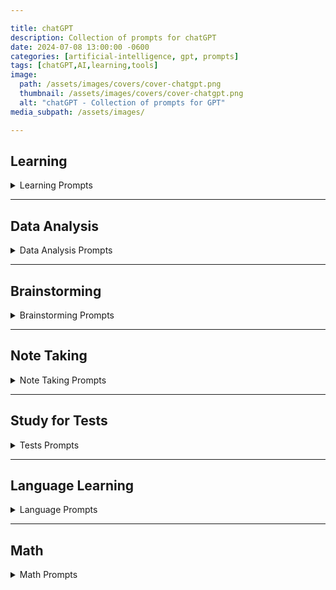```yaml
---

title: chatGPT
description: Collection of prompts for chatGPT
date: 2024-07-08 13:00:00 -0600
categories: [artificial-intelligence, gpt, prompts]
tags: [chatGPT,AI,learning,tools]
image:
  path: /assets/images/covers/cover-chatgpt.png
  thumbnail: /assets/images/covers/cover-chatgpt.png
  alt: "chatGPT - Collection of prompts for GPT"
media_subpath: /assets/images/

---
```



## Learning
<details>
<summary>Learning Prompts</summary>

<b>Learn a Concept</b>
Explain the `TOPIC` by giving the Why ? What ? How ? 
<b>Compare (short)</b>
In a short sentence explain the difference between `TOPIC A` and `TOPIC B`
<b>Compare (Detailed)</b>
Compare and contrast the following concepts `TOPIC A` and `TOPIC B`
<b>Explain Concept</b>
Explain to me in the simplest terms possible as if I’m a complete beginner for `TOPIC`
<b>5 key points</b>
What are the 5 key points I should when studying the topic above ?
<b>Re-explain</b>
I don't understand can you re-explain in a different way ?
<b>Visualization Exercise</b>
Guide me through a visualization exercise to help me internalize the `TOPIC` and imagine myself successfully applying it to a real-life situation. 
<b>Create Mental model | Analogy | Metaphor</b>
create a mental model or analogy or metaphor to help me understand the following concept `TOPIC`

<b>Socractic questioning</b>
I want you to act as a Socrate and use the socratic method to help me improve my critical thinking , logic and reason skills.   your task is to ask open-ended questions to the statement I make and after I provide a response, give me constructive feedback to each response before you ask the next question. 
</details>

---

## Data Analysis
  <details>
  <summary>Data Analysis Prompts</summary>
  <ul>
  <li>Can you <span style="color:#406CB4">load and preview the data?</span></li>
  <li>Can you <span style="color:#406CB4">describe the data?</span></li>
  <li>Can you <span style="color:#406CB4">explain this dataset in one paragraph?</span></li>
  <li>Can you <span style="color:#406CB4">explain this dataset in simple terms?</span></li>
  <li>Can you <span style="color:#406CB4">explain this dataset like I’m 5 years old?</span></li>
  <li>What’s the <span style="color:#406CB4">main takeaway from this dataset?</span></li>
  <li>What are the <span style="color:#406CB4">rows and columns in this dataset?</span></li>
  <li>What <span style="color:#406CB4">insights</span> do you see here? Give me a numbered list</li>
  <li>Can you <span style="color:#406CB4">create a graph</span> using this data?</li>
  <li>Can you <span style="color:#406CB4">create a chart</span> using this data?</li>
  <li>Can you <span style="color:#406CB4">create a heatmap</span> using this data?</li>
  <li>What are the <span style="color:#406CB4">trends</span> shown in this data?</li>
  <li>Can you <span style="color:#406CB4">list the top 10 key points</span>?</li>
  <li>Can you <span style="color:#406CB4">write me an article</span> based on this dataset?</li>
  <li>Can you write a <span style="color:#406CB4">one sentence recap</span> of this data?</li>
  <li>Can you <span style="color:#406CB4">clean</span> this dataset?</li>
  <li>Can you <span style="color:#406CB4">segment this data and create a table</span>?</li>
  <li>Can you <span style="color:#406CB4">create a presentation</span> based on this data?</li>
  <li>Can you <span style="color:#406CB4">create 10 visuals to represent different data points</span>?</li>
  <li>Can you <span style="color:#406CB4">create a visual word cloud</span>?</li>
  <li>Can you <span style="color:#406CB4">make the graphs more beautiful</span>?</li>
  <li><span style="color:#406CB4">Create a visual chart</span>, based on this data</li>
  <li>Show me the <span style="color:#406CB4">top trends in a visual format</span></li>
  <li>What is the <span style="color:#406CB4">key lesson</span> from this dataset?</li>
  </ul>
  </details>



---

## Brainstorming
<details>
<summary>Brainstorming Prompts</summary>

<b>Brainstorm Ideas</b>>
Brainstorm new ideas or approaches.  prioritize ideas that are uncommon or novel for TOPIC

<b>Create a Mind Map</b>
Create a mind map.  List out the central idea, main branches, and sub-branches for `TOPIC`

<b>Order of what to learn</b>
I want you to act as an expert in `TOPIC` and imagine that I am a complete beginner .  What do you think are the 10 most important concepts from this subject to start with and in which order ?  give me a brief overview of those concepts and your reasoning as to why its best to learn them in the that order.

<b>Build topic list using Pareto Principal</b>
I want to learn `TOPIC`.   Can you use the Pareto principal (80/20 rule), which identifies 20% of the topic that will yield me 80% of the desired results, to create a focused learning plan for me.  

<b>Get Project Ideas</b>
I am a beginner interested in learning `TOPIC`.   Can you give me some beginner project ideas to help strengthen my knowledge ?
</details>

---
## Note Taking
<details>
<summary>Note Taking Prompts</summary>

<b>Summarize Notes</b>
Summarize this and re-write on one sentence:  `(Paste Text here )`

<b>Expand on Notes</b>
Expand on these notes: `(Paste Text here )`

<b>Summarize a Book</b>
Give me the main points of the book `(Book Title)` ?

<b>Summarize Text</b>
Summarize the following in **300 characters or less**. Then list 3 use cases or practical examples.  Briefly describe alternatives, benefits and trade-offs.

<b>Q&A After uploading PDF</b>
Ask me 5 questions that will improve the response you will be giving me
I’ll share an article below .  How does the information in this article apply to an azure cloud architect  ? 

Assuming the role of a senior azure architect with 20+ experience for the rest of the conversation.  I’d like to engage in a Q&A session where you’ll provide insights, analysis, and answers based on the uploaded report in PDF.
</details>

---

## Study for Tests
<details>
<summary>Tests Prompts</summary>

#### Test yourself using Feynman technique
<b>Create a study plan</b>
Create a study timetable for a student revising `TOPIC`
The timetable should cover a week. 
The timetable should break the above topic down into it's individual learning topics.
The timetable should include food breaks, excercise breaks and sleep.
Each day should be displayed in timeblocks. 

<b>Create a test</b>
I have an upcoming exam that I need to practice could you please provide me with 5 multiple choice and 5 long form questions for me to practice ? 

<b>Create multiple choice questions</b>
Topic: `TOPIC`
Write a multiple choice question with 1 correct answer and 4 incorrect distractor answers.  
Answers should be labelled A to E.  each answer should have a explanation

<b>Create Multiple Choice Questions</b>
You are a college professor in `SUBJECT`.  Create 10 multiple choice questions based on the topic of `TOPIC`.  There should be 1 correct answer and 3 incorrect answers. 

Allow me to answer one question at a time before providing me another question.   For each question I answer,  please advice if I am correct or incorrect and provide an explanation accordingly.   

<b>Short answer prompt</b>
You are a college professor in `SUBJECT`.  Create 5 based **short answer questions** on a topic of `TOPIC`.  

Allow me to answer one question at a time before providing me another question.  For each question I answer, please advice if I am correct or incorrect and provide an explanation.   Grade my answers in percentages. 

<b>Create Study schedule</b>
create a study schedule for all of the above in an appropriate amount of weeks.  I can study 2 hours every Tuesday and Thursday.  Please include time for revision and testing. 


</details>

---
## Language Learning
<details>
<summary>Language  Prompts</summary>

<b>Learn a Language </b>
Could you please help me practice a basic conversation in `LANGUAGE` where we talk to each other ? imagine we just met.  you will start the conversation off and wait for me to respond.  please translate each response to english. 

</details>

---
## Math
<details>
<summary>Math  Prompts</summary>

<b>Learn Math</b>
I want you to act as a math teacher.   I will provide some mathematical equations or concepts, and it will be your job to explain them in easy-to-understand terms.  This could include providing step-by-step instructions for solving a problem, demonstrating various techniques with visuals or suggesting online resources for further study.  My first request is " I need help understanding how probability works"

<b>Understand Math question</b>
I don't understand how to do this math problem -3 +2x = 11, could you show me how to do it step-by-step ?
</details>